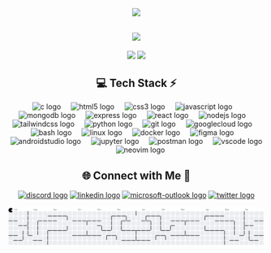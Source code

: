 <link rel="preconnect" href="https://fonts.googleapis.com">
<link rel="preconnect" href="https://fonts.gstatic.com" crossorigin>
<link href="https://fonts.googleapis.com/css2?family=Press+Start+2P&display=swap" rel="stylesheet">



<p align="center">
  <img src="https://readme-typing-svg.demolab.com?font=Press+Start+2P&duration=2000&pause=800&color=FFFFFF&center=true&vCenter=true&width=700&&lines=Hi,+I'm+Dipendu+Ray+AKA+BlezecoN;Welcome+to+my+Profile;I+Use+Arch+BTW" />
</p>

## 
<!-- Counter -->
<div align="center">
<img src="https://count.getloli.com/@blezecon?theme=minecraft" />
</div>
<br>
<!-- Stats -->
<div align="center">
  <img src="https://github-readme-stats.vercel.app/api?username=blezecon&theme=aura&hide_border=true&include_all_commits=true&count_private=true" width="45%" /> 
  <img src="https://github-readme-stats.vercel.app/api/top-langs/?username=blezecon&theme=aura&hide_border=true&include_all_commits=true&count_private=true&layout=compact" width="41.8%" /> </br>
</div>


<!-- Tech Stack -->
<div align="center">
  
## 💻 Tech Stack ⚡
  <div>
    <img src="https://cdn.jsdelivr.net/gh/devicons/devicon/icons/c/c-original.svg" height="40" alt="c logo"  />
    <img width="12" />
    <img src="https://cdn.jsdelivr.net/gh/devicons/devicon/icons/html5/html5-original.svg" height="40" alt="html5 logo"  />
    <img width="12" />
    <img src="https://cdn.jsdelivr.net/gh/devicons/devicon/icons/css3/css3-original.svg" height="40" alt="css3 logo"  />
    <img width="12" />
    <img src="https://cdn.jsdelivr.net/gh/devicons/devicon/icons/javascript/javascript-original.svg" height="40" alt="javascript logo"  />
    <img width="12" />
    <img src="https://cdn.jsdelivr.net/gh/devicons/devicon/icons/mongodb/mongodb-original.svg" height="40" alt="mongodb logo"  />
    <img width="12" />
    <img src="https://skillicons.dev/icons?i=express" height="40" alt="express logo"  />
    <img width="12" />
    <img src="https://cdn.jsdelivr.net/gh/devicons/devicon/icons/react/react-original.svg" height="40" alt="react logo"  />
    <img width="12" />
    <img src="https://cdn.jsdelivr.net/gh/devicons/devicon/icons/nodejs/nodejs-original.svg" height="40" alt="nodejs logo"  />
    <img width="12" />
    <img src="https://cdn.simpleicons.org/tailwindcss/06B6D4" height="40" alt="tailwindcss logo"  />
    <img width="12" />
    <img src="https://cdn.jsdelivr.net/gh/devicons/devicon/icons/python/python-original.svg" height="40" alt="python logo"  />
    <img width="12" />
    <img src="https://cdn.jsdelivr.net/gh/devicons/devicon/icons/git/git-original.svg" height="40" alt="git logo"  />
    <img width="12" />
    <img src="https://cdn.jsdelivr.net/gh/devicons/devicon/icons/googlecloud/googlecloud-original.svg" height="40" alt="googlecloud logo"  />
    <img width="12" />
    <img src="https://cdn.simpleicons.org/gnubash/4EAA25" height="40" alt="bash logo"  />
    <img width="12" />
    <img src="https://cdn.simpleicons.org/linux/FCC624" height="40" alt="linux logo"  />
    <img width="12" />
    <img src="https://cdn.simpleicons.org/docker/2496ED" height="40" alt="docker logo"  />
    <img width="12" />
    <img src="https://cdn.jsdelivr.net/gh/devicons/devicon/icons/figma/figma-original.svg" height="40" alt="figma logo"  />
    <img width="12" />
    <img src="https://cdn.jsdelivr.net/gh/devicons/devicon/icons/androidstudio/androidstudio-original.svg" height="40" alt="androidstudio logo"  />
    <img width="12" />
    <img src="https://cdn.jsdelivr.net/gh/devicons/devicon/icons/jupyter/jupyter-original.svg" height="40" alt="jupyter logo"  />
    <img width="12" />
    <img src="https://cdn.simpleicons.org/postman/FF6C37" height="40" alt="postman logo"  />
    <img width="12" />
    <img src="https://cdn.jsdelivr.net/gh/devicons/devicon/icons/vscode/vscode-original.svg" height="40" alt="vscode logo"  />
    <img width="12" />
    <img src="https://skillicons.dev/icons?i=neovim" height="40" alt="neovim logo"  />
    
  </div>
</div>


<!-- Social connections -->
<div align="center">

## 🌐 Connect with Me 🍬
<div>
  <a href="https://discord.gg/VM9GFrJ5dC"><img src="https://img.shields.io/static/v1?message=Discord&logo=discord&label=&color=7289DA&logoColor=white&labelColor=&style=for-the-badge" height="35" alt="discord logo"  /></a>
  <a href="https://www.linkedin.com/in/blezecon7/"><img src="https://img.shields.io/static/v1?message=LinkedIn&logo=linkedin&label=&color=0077B5&logoColor=white&labelColor=&style=for-the-badge" height="35" alt="linkedin logo"  /></a>
  <a href="mailto:blezecon007x@outlook.com?subject=Hello&body=Hi%20there!"><img src="https://img.shields.io/static/v1?message=Outlook&logo=microsoft-outlook&label=&color=0078D4&logoColor=white&labelColor=&style=for-the-badge" height="35" alt="microsoft-outlook logo"  /></a>
  <a href="https://x.com/blezecon"><img src="https://img.shields.io/static/v1?message=Twitter&logo=twitter&label=&color=1DA1F2&logoColor=white&labelColor=&style=for-the-badge" height="35" alt="twitter logo"  /></a>
</div>

</div>


<br>
<!-- Snake Animation -->
<div align="center">
    <picture>
    <source media="(prefers-color-scheme: dark)" srcset="https://raw.githubusercontent.com/blezecon/blezecon/output/pacman-contribution-graph-dark.svg">
    <source media="(prefers-color-scheme: light)" srcset="https://raw.githubusercontent.com/blezecon/blezecon/output/pacman-contribution-graph.svg">
    <img alt="Pac-Man contribution graph" src="https://raw.githubusercontent.com/blezecon/blezecon/output/pacman-contribution-graph.svg">
  </picture>
</div>


